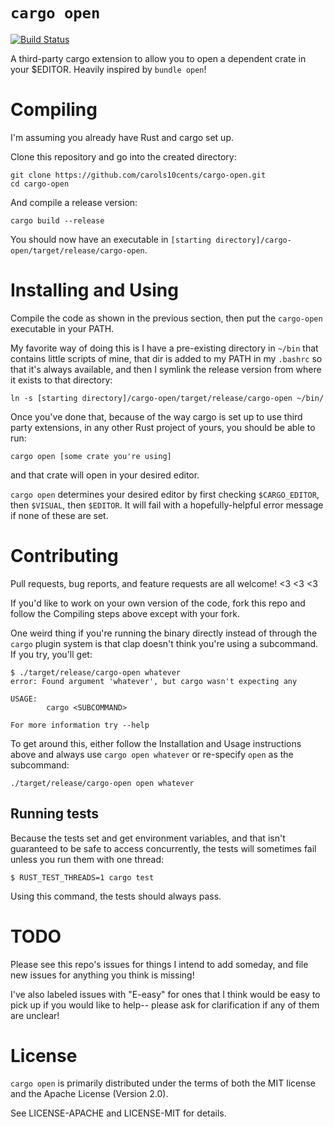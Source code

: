 # `cargo open`

[![Build Status](https://travis-ci.org/carols10cents/cargo-open.svg?branch=master)](https://travis-ci.org/carols10cents/cargo-open)

A third-party cargo extension to allow you to open a dependent crate in your $EDITOR. Heavily inspired by `bundle open`!

# Compiling

I'm assuming you already have Rust and cargo set up.

Clone this repository and go into the created directory:

    git clone https://github.com/carols10cents/cargo-open.git
    cd cargo-open

And compile a release version:

    cargo build --release

You should now have an executable in `[starting directory]/cargo-open/target/release/cargo-open`.

# Installing and Using

Compile the code as shown in the previous section, then put the `cargo-open` executable in your PATH.

My favorite way of doing this is I have a pre-existing directory in `~/bin` that contains little scripts of mine, that dir is added to my PATH in my `.bashrc` so that it's always available, and then I symlink the release version from where it exists to that directory:

    ln -s [starting directory]/cargo-open/target/release/cargo-open ~/bin/

Once you've done that, because of the way cargo is set up to use third party extensions, in any other Rust project of yours, you should be able to run:

    cargo open [some crate you're using]

and that crate will open in your desired editor.

`cargo open` determines your desired editor by first checking `$CARGO_EDITOR`, then `$VISUAL`, then `$EDITOR`. It will fail with a hopefully-helpful error message if none of these are set.

# Contributing

Pull requests, bug reports, and feature requests are all welcome! <3 <3 <3

If you'd like to work on your own version of the code, fork this repo and follow the Compiling steps above except with your fork.

One weird thing if you're running the binary directly instead of through the `cargo` plugin system is that clap doesn't think you're using a subcommand. If you try, you'll get:

    $ ./target/release/cargo-open whatever
    error: Found argument 'whatever', but cargo wasn't expecting any

    USAGE:
            cargo <SUBCOMMAND>

    For more information try --help

To get around this, either follow the Installation and Usage instructions above and always use `cargo open whatever` or re-specify `open` as the subcommand:

    ./target/release/cargo-open open whatever

## Running tests

Because the tests set and get environment variables, and that isn't guaranteed to be safe to access concurrently, the tests will sometimes fail unless you run them with one thread:

    $ RUST_TEST_THREADS=1 cargo test

Using this command, the tests should always pass.

# TODO

Please see this repo's issues for things I intend to add someday, and file new issues for anything you think is missing!

I've also labeled issues with "E-easy" for ones that I think would be easy to pick up if you would like to help-- please ask for clarification if any of them are unclear!

# License

`cargo open` is primarily distributed under the terms of both the MIT license and the Apache License (Version 2.0).

See LICENSE-APACHE and LICENSE-MIT for details.
